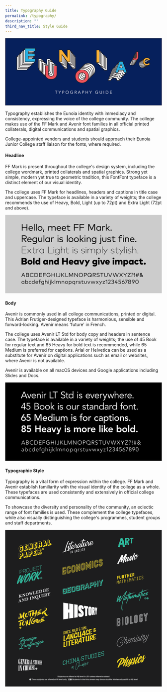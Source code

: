 ```yaml
---
title: Typography Guide
permalink: /typography/
description: ""
third_nav_title: Style Guide
---
```

![](/images/TypeGuide_Banner.png)

Typography establishes the Eunoia identity with immediacy and consistency, expressing the voice of the college community. The college makes use of the FF Mark and Avenir font families in all official printed collaterals, digital communications and spatial graphics.

College-appointed vendors and students should approach their Eunoia Junior College staff liaison for the fonts, where required.

#### **Headline**

FF Mark is present throughout the college's design system, including the college wordmark, printed collaterals and spatial graphics. Strong yet simple, modern yet true to geometric tradition, this FontFont typeface is a distinct element of our visual identity.

The college uses FF Mark for headlines, headers and captions in title case and uppercase. The typeface is available in a variety of weights; the college recommends the use of Heavy, Bold, Light (up to 72pt) and Extra Light (72pt and above).

![](/images/FFMark-Demo.png)

#### **Body**

Avenir is commonly used in all college communications, printed or digital. This Adrian Frutiger-designed typeface is harmonious, sensible and forward-looking. Avenir means 'future' in French.

The college uses Avenir LT Std for body copy and headers in sentence case. The typeface is available in a variety of weights; the use of 45 Book for regular text and 85 Heavy for bold text is recommended, while 65 Medium is preferred for captions. Arial or Helvetica can be used as a substitute for Avenir on digital applications such as email or websites, where Avenir is not available.

Avenir is available on all macOS devices and Google applications including Slides and Docs.

![](/images/Avenir-Demo.png)


#### **Typographic Style**

Typography is a vital form of expression within the college. FF Mark and Avenir establish familiarity with the visual identity of the college as a whole. These typefaces are used consistently and extensively in official college communications.

To showcase the diversity and personality of the community, an eclectic range of font families is used. These complement the college typefaces, while also visually distinguishing the college's programmes, student groups and staff departments.

![](/images/Subjects.png)